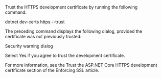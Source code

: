 Trust the HTTPS development certificate by running the following command:

dotnet dev-certs https --trust

The preceding command displays the following dialog, provided the certificate was not previously trusted:

Security warning dialog

Select Yes if you agree to trust the development certificate.

For more information, see the Trust the ASP.NET Core HTTPS development certificate section of the Enforcing SSL article.